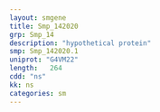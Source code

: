 ```yaml
---
layout: smgene
title: Smp_142020
grp: Smp_14
description: "hypothetical protein"
smp: Smp_142020.1
uniprot: "G4VM22"
length:   264
cdd: "ns"
kk: ns
categories: sm
---
```

